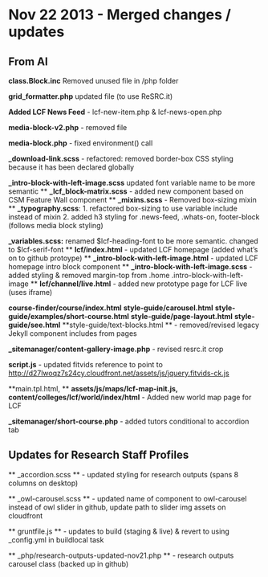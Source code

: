 Nov 22 2013 - Merged changes / updates 
====

From Al
------------

**class.Block.inc** Removed unused file in /php folder


**grid_formatter.php** updated  file (to use ReSRC.it)


**Added LCF News Feed** - lcf-new-item.php & lcf-news-open.php


**media-block-v2.php** - removed file

**media-block.php** - fixed environment() call


**_download-link.scss** - refactored: removed border-box CSS styling because it has been declared globally

**_intro-block-with-left-image.scss** updated font variable name to be more semantic
**
**_lcf_block-matrix.scss**   - added new component based on CSM Feature Wall component
**
**_mixins.scss** - Removed box-sizing mixin 
**
**_typography.scss**: 1. refactored box-sizing to use variable include instead of mixin
			2. added h3 styling for .news-feed, .whats-on, footer-block (follows media block styling)

**_variables.scss:** renamed $lcf-heading-font to be more semantic. changed to $lcf-serif-font
**
**lcf/index.html** - updated LCF homepage (added what’s on to github protoype)
**
**_intro-block-with-left-image.html** - updated LCF homepage intro block component
**
**_intro-block-with-left-image.scss** - added styling & removed margin-top from .home .intro-block-with-left-image 
**
**lcf/channel/live.html** - added new prototype page for LCF live (uses iframe)

**course-finder/course/index.html**
**style-guide/carousel.html**
**style-guide/examples/short-course.html**
**style-guide/page-layout.html**
**style-guide/see.html**
**style-guide/text-blocks.html **   - removed/revised legacy Jekyll component includes from pages

**_sitemanager/content-gallery-image.php** - revised resrc.it crop

**script.js** - updated fitvids reference to point to http://d27lwoqz7s24cy.cloudfront.net/assets/js/jquery.fitvids-ck.js

**main.tpl.html, **
**assets/js/maps/lcf-map-init.js,**
**content/colleges/lcf/world/index/html** - Added new world map page for LCF

**_sitemanager/short-course.php** - added tutors conditional to accordion tab


Updates for Research Staff Profiles
------------


** _accordion.scss ** - updated styling for research outputs (spans 8 columns on desktop)

** _owl-carousel.scss ** - updated name of component to owl-carousel instead of owl slider in github, update path to slider img assets on cloudfront

** gruntfile.js ** - updates to build (staging & live) & revert to using _config.yml in buildlocal task

** _php/research-outputs-updated-nov21.php ** - research outputs carousel class (backed up in github)





 